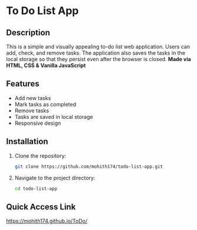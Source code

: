 # To Do List App

## Description
This is a simple and visually appealing to-do list web application. Users can add, check, and remove tasks. The application also saves the tasks in the local storage so that they persist even after the browser is closed. 
**Made via HTML, CSS & Vanilla JavaScript**

## Features
- Add new tasks
- Mark tasks as completed
- Remove tasks
- Tasks are saved in local storage
- Responsive design


## Installation
1. Clone the repository:
    ```bash
    git clone https://github.com/mohith174/todo-list-app.git
    ```
2. Navigate to the project directory:
    ```bash
    cd todo-list-app
    ```

## Quick Access Link 
https://mohith174.github.io/ToDo/
